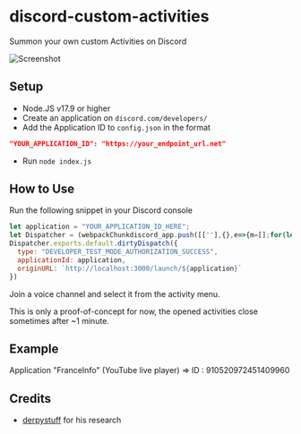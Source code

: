 # discord-custom-activities

Summon your own custom Activities on Discord

![Screenshot](https://ifh.cc/g/AwnC1P.jpg)

## Setup
- Node.JS v17.9 or higher
- Create an application on `discord.com/developers/`
- Add the Application ID to `config.json` in the format 
```json
"YOUR_APPLICATION_ID": "https://your_endpoint_url.net"
```
- Run `node index.js`

## How to Use
Run the following snippet in your Discord console
```js
let application = "YOUR_APPLICATION_ID_HERE";
let Dispatcher = (webpackChunkdiscord_app.push([[''],{},e=>{m=[];for(let c in e.c)m.push(e.c[c])}]),m).find(m => m?.exports?.default?.isDispatching)
Dispatcher.exports.default.dirtyDispatch({
  type: "DEVELOPER_TEST_MODE_AUTHORIZATION_SUCCESS",
  applicationId: application,
  originURL: `http://localhost:3000/launch/${application}`
})
```
Join a voice channel and select it from the activity menu.

This is only a proof-of-concept for now, the opened activities close sometimes after ~1 minute.

## Example

Application "FranceInfo" (YouTube live player) => ID : 910520972451409960

## Credits
- [derpystuff](https://gitlab.com/derpystuff) for his research
